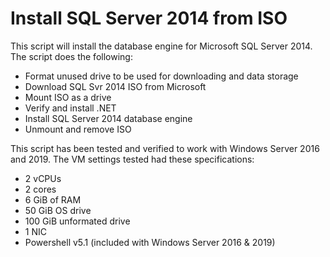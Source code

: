 # Install SQL Server 2014 from ISO

This script will install the database engine for Microsoft SQL Server 2014.  The script does the following:
* Format unused drive to be used for downloading and data storage
* Download SQL Svr 2014 ISO from Microsoft
* Mount ISO as a drive
* Verify and install .NET
* Install SQL Server 2014 database engine
* Unmount and remove ISO

This script has been tested and verified to work with Windows Server 2016 and 2019.  The VM settings tested had these specifications:
* 2 vCPUs
* 2 cores
* 6 GiB of RAM
* 50 GiB OS drive
* 100 GiB unformated drive
* 1 NIC
* Powershell v5.1 (included with Windows Server 2016 & 2019)